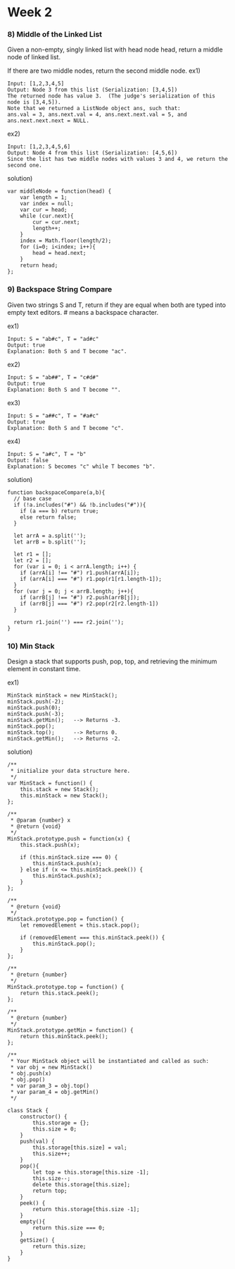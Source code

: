 # Week 2

### 8) Middle of the Linked List
Given a non-empty, singly linked list with head node head, return a middle node of linked list.

If there are two middle nodes, return the second middle node.
ex1)
```
Input: [1,2,3,4,5]
Output: Node 3 from this list (Serialization: [3,4,5])
The returned node has value 3.  (The judge's serialization of this node is [3,4,5]).
Note that we returned a ListNode object ans, such that:
ans.val = 3, ans.next.val = 4, ans.next.next.val = 5, and ans.next.next.next = NULL.
```

ex2)
```
Input: [1,2,3,4,5,6]
Output: Node 4 from this list (Serialization: [4,5,6])
Since the list has two middle nodes with values 3 and 4, we return the second one.
```

solution)
```
var middleNode = function(head) {
    var length = 1;
    var index = null;
    var cur = head;
    while (cur.next){
        cur = cur.next;
        length++;
    }
    index = Math.floor(length/2);
    for (i=0; i<index; i++){
        head = head.next;
    }
    return head;
};
```

### 9) Backspace String Compare

Given two strings S and T, return if they are equal when both are typed into empty text editors. # means a backspace character.

ex1)
```
Input: S = "ab#c", T = "ad#c"
Output: true
Explanation: Both S and T become "ac".
```

ex2)
```
Input: S = "ab##", T = "c#d#"
Output: true
Explanation: Both S and T become "".
```

ex3)
```
Input: S = "a##c", T = "#a#c"
Output: true
Explanation: Both S and T become "c".
```

ex4)
```
Input: S = "a#c", T = "b"
Output: false
Explanation: S becomes "c" while T becomes "b".
```

solution)
```
function backspaceCompare(a,b){
  // base case
  if (!a.includes("#") && !b.includes("#")){
    if (a === b) return true;
    else return false;
  }
  
  let arrA = a.split('');
  let arrB = b.split('');
  
  let r1 = [];
  let r2 = [];
  for (var i = 0; i < arrA.length; i++) {
    if (arrA[i] !== "#") r1.push(arrA[i]);
    if (arrA[i] === "#") r1.pop(r1[r1.length-1]);
  }
  for (var j = 0; j < arrB.length; j++){
    if (arrB[j] !== "#") r2.push(arrB[j]);
    if (arrB[j] === "#") r2.pop(r2[r2.length-1])
  } 
  
  return r1.join('') === r2.join('');
}
```

### 10) Min Stack

Design a stack that supports push, pop, top, and retrieving the minimum element in constant time.

ex1)
```
MinStack minStack = new MinStack();
minStack.push(-2);
minStack.push(0);
minStack.push(-3);
minStack.getMin();   --> Returns -3.
minStack.pop();
minStack.top();      --> Returns 0.
minStack.getMin();   --> Returns -2.
```

solution)

```
/**
 * initialize your data structure here.
 */
var MinStack = function() {
    this.stack = new Stack();
    this.minStack = new Stack();
};

/** 
 * @param {number} x
 * @return {void}
 */
MinStack.prototype.push = function(x) {
    this.stack.push(x);
    
    if (this.minStack.size === 0) {
        this.minStack.push(x);
    } else if (x <= this.minStack.peek()) {
        this.minStack.push(x);
    }
};

/**
 * @return {void}
 */
MinStack.prototype.pop = function() {
    let removedElement = this.stack.pop();
    
    if (removedElement === this.minStack.peek()) {
        this.minStack.pop();
    }
};

/**
 * @return {number}
 */
MinStack.prototype.top = function() {
    return this.stack.peek();
};

/**
 * @return {number}
 */
MinStack.prototype.getMin = function() {
    return this.minStack.peek();
};

/** 
 * Your MinStack object will be instantiated and called as such:
 * var obj = new MinStack()
 * obj.push(x)
 * obj.pop()
 * var param_3 = obj.top()
 * var param_4 = obj.getMin()
 */

class Stack {
    constructor() {
        this.storage = {};
        this.size = 0;
    }
    push(val) {
        this.storage[this.size] = val;
        this.size++;
    }
    pop(){
        let top = this.storage[this.size -1];
        this.size--;
        delete this.storage[this.size];
        return top;
    }
    peek() {
        return this.storage[this.size -1];
    }
    empty(){
        return this.size === 0;
    }
    getSize() {
        return this.size;
    }
}
```